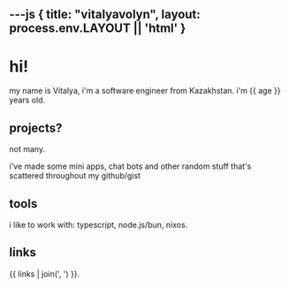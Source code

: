 ---js
{
  title: "vitalyavolyn",
  layout: process.env.LAYOUT || 'html'
}
---

# hi!

my name is Vitalya, i'm a software engineer from Kazakhstan. i'm {{ age }} years old.

## projects?

not many.

i've made some mini apps, chat bots and other random stuff that's scattered throughout my github/gist

## tools

i like to work with:
typescript, node.js/bun, nixos.

## links

{{ links | join(', ') }}.
